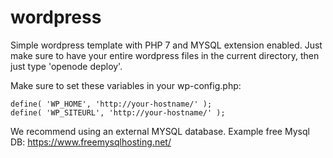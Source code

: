 # wordpress

Simple wordpress template with PHP 7 and MYSQL extension enabled.
Just make sure to have your entire wordpress files in the current
directory, then just type 'openode deploy'.

Make sure to set these variables in your wp-config.php:

```
define( 'WP_HOME', 'http://your-hostname/' );
define( 'WP_SITEURL', 'http://your-hostname/' );
```

We recommend using an external MYSQL database.
Example free Mysql DB: https://www.freemysqlhosting.net/
